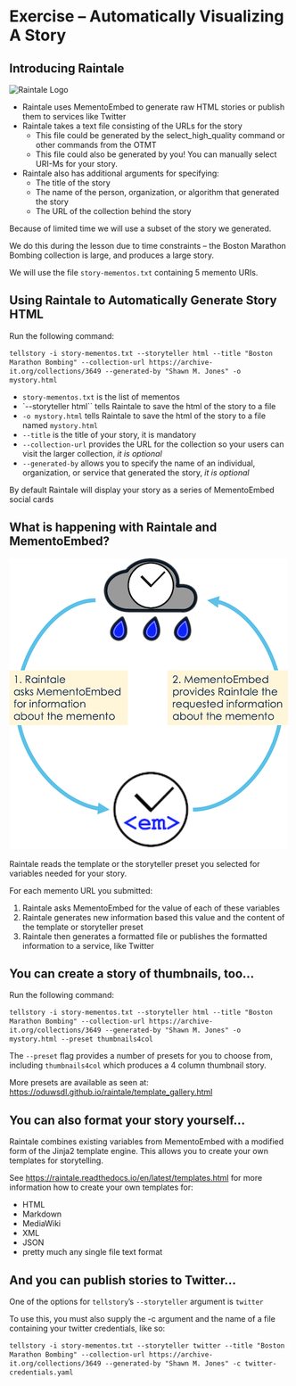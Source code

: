 # Exercise – Automatically Visualizing A Story

## Introducing Raintale

![Raintale Logo](https://oduwsdl.github.io/dsa/img/software-logos/raintale-logo.png)

* Raintale uses MementoEmbed to generate raw HTML stories or publish them to services like Twitter
* Raintale takes a text file consisting of the URLs for the story
  - This file could be generated by the select_high_quality command or other commands from the OTMT
  - This file could also be generated by you! You can manually select URI-Ms for your story.
* Raintale also has additional arguments for specifying:
  - The title of the story
  - The name of the person, organization, or algorithm that generated the story
  - The URL of the collection behind the story

Because of limited time we will use a subset of the story we generated.

We do this during the lesson due to time constraints – the Boston Marathon Bombing collection is large, and produces a large story.

We will use the file `story-mementos.txt` containing 5 memento URIs.

## Using Raintale to Automatically Generate Story HTML

Run the following command: 
```
tellstory -i story-mementos.txt --storyteller html --title "Boston Marathon Bombing" --collection-url https://archive-it.org/collections/3649 --generated-by "Shawn M. Jones" -o mystory.html
```

* `story-mementos.txt` is the list of mementos
* `--storyteller html`` tells Raintale to save the html of the story to a file
* `-o mystory.html` tells Raintale to save the html of the story to a file named `mystory.html`
* `--title` is the title of your story, it is mandatory
* `--collection-url` provides the URL for the collection so your users can visit the larger collection, *it is optional*
* `--generated-by` allows you to specify the name of an individual, organization, or service that generated the story, *it is optional*

By default Raintale will display your story as a series of MementoEmbed social cards

## What is happening with Raintale and MementoEmbed?

![MementoEmbed and Raintale](images/mementoembed-and-raintale.png)

Raintale reads the template or the storyteller preset you selected for variables needed for your story.

For each memento URL you submitted:
1. Raintale asks MementoEmbed for the value of each of these variables
2. Raintale generates new information based this value and the content of the template or storyteller preset
3. Raintale then generates a formatted file or publishes the formatted information to a service, like Twitter

## You can create a story of thumbnails, too...

Run the following command: 
```
tellstory -i story-mementos.txt --storyteller html --title "Boston Marathon Bombing" --collection-url https://archive-it.org/collections/3649 --generated-by "Shawn M. Jones" -o mystory.html --preset thumbnails4col
```

The `--preset` flag provides a number of presets for you to choose from, including `thumbnails4col` which produces a 4 column thumbnail story.

More presets are available as seen at: https://oduwsdl.github.io/raintale/template_gallery.html

## You can also format your story yourself...

Raintale combines existing variables from MementoEmbed with a modified form of the Jinja2 template engine. This allows you to create your own templates for storytelling.

See https://raintale.readthedocs.io/en/latest/templates.html for more information how to create your own templates for:
* HTML
* Markdown
* MediaWiki
* XML
* JSON
* pretty much any single file text format

## And you can publish stories to Twitter...

One of the options for `tellstory`’s `--storyteller` argument is `twitter`

To use this, you must also supply the -c argument and the name of a file containing your twitter credentials, like so:
```
tellstory -i story-mementos.txt --storyteller twitter --title "Boston Marathon Bombing" --collection-url https://archive-it.org/collections/3649 --generated-by "Shawn M. Jones" -c twitter-credentials.yaml
```



